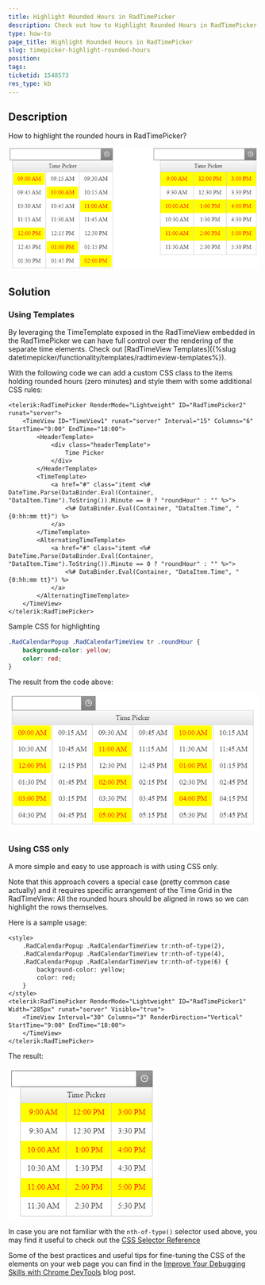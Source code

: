 ```yaml
---
title: Highlight Rounded Hours in RadTimePicker
description: Check out how to Highlight Rounded Hours in RadTimePicker
type: how-to
page_title: Highlight Rounded Hours in RadTimePicker
slug: timepicker-highlight-rounded-hours
position: 
tags: 
ticketid: 1548573
res_type: kb
---
```


## Description

How to highlight the rounded hours in RadTimePicker?

![Highlight rounded hours](images/timepicker-highlight-rounded-hours.png)


## Solution

### Using Templates

By leveraging the TimeTemplate exposed in the RadTimeView embedded in the RadTimePicker we can have full control over the rendering of the separate time elements. Check out [RadTimeView Templates]({%slug datetimepicker/functionality/templates/radtimeview-templates%}).

With the following code we can add a custom CSS class to the items holding rounded hours (zero minutes) and style them with some additional CSS rules:

````ASPX
<telerik:RadTimePicker RenderMode="Lightweight" ID="RadTimePicker2" runat="server">
    <TimeView ID="TimeView1" runat="server" Interval="15" Columns="6" StartTime="9:00" EndTime="18:00">
        <HeaderTemplate>
            <div class="headerTemplate">
                Time Picker
            </div>
        </HeaderTemplate>
        <TimeTemplate>
            <a href="#" class="itemt <%# DateTime.Parse(DataBinder.Eval(Container, "DataItem.Time").ToString()).Minute == 0 ? "roundHour" : "" %>">
                <%# DataBinder.Eval(Container, "DataItem.Time", "{0:hh:mm tt}") %>
            </a>
        </TimeTemplate>
        <AlternatingTimeTemplate>
            <a href="#" class="itemt <%# DateTime.Parse(DataBinder.Eval(Container, "DataItem.Time").ToString()).Minute == 0 ? "roundHour" : "" %>">
                <%# DataBinder.Eval(Container, "DataItem.Time", "{0:hh:mm tt}") %>
            </a>
        </AlternatingTimeTemplate>
    </TimeView>
</telerik:RadTimePicker>
````

Sample CSS for highlighting

````CSS
.RadCalendarPopup .RadCalendarTimeView tr .roundHour {
    background-color: yellow;
    color: red;
}
````

Тhe result from the code above:

![Highlight with Templates](images/timepicker-highlight-rounded-hours-template.png)

### Using CSS only

A more simple and easy to use approach is with using CSS only.

Note that this approach covers a special case (pretty common case actually) and it requires specific arrangement of the Time Grid in the RadTimeView: All the rounded hours should be aligned in rows so we can highlight the rows themselves.

Here is a sample usage: 

````ASPX
<style>
    .RadCalendarPopup .RadCalendarTimeView tr:nth-of-type(2),
    .RadCalendarPopup .RadCalendarTimeView tr:nth-of-type(4),
    .RadCalendarPopup .RadCalendarTimeView tr:nth-of-type(6) {
        background-color: yellow;
        color: red;
    }
</style>
<telerik:RadTimePicker RenderMode="Lightweight" ID="RadTimePicker1" Width="285px" runat="server" Visible="true">
    <TimeView Interval="30" Columns="3" RenderDirection="Vertical" StartTime="9:00" EndTime="18:00">
    </TimeView>
</telerik:RadTimePicker>
````

The result:

![Highlight with CSS only](images/timepicker-highlight-rounded-hours-css-only.png)

In case you are not familiar with the `nth-of-type()` selector used above, you may find it useful to check out the [CSS Selector Reference](https://www.w3schools.com/cssref/css_selectors.asp)

Some of the best practices and useful tips for fine-tuning the CSS of the elements on your web page you can find in the [Improve Your Debugging Skills with Chrome DevTools](https://www.telerik.com/blogs/improve-your-debugging-skills-with-chrome-devtools#see-the-applied-styles) blog post.


